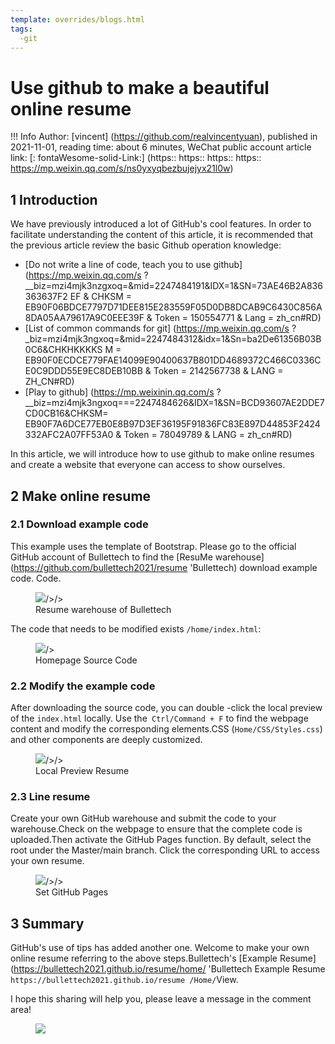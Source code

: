 ```yaml
---
template: overrides/blogs.html
tags:
  -git
---
```


# Use github to make a beautiful online resume

!!! Info
    Author: [vincent] (https://github.com/realvincentyuan), published in 2021-11-01, reading time: about 6 minutes, WeChat public account article link: [: fontaWesome-solid-Link:] (https:: https:: https:: https:: https://mp.weixin.qq.com/s/ns0yxyqbezbujejyx21l0w)

## 1 Introduction

We have previously introduced a lot of GitHub's cool features. In order to facilitate understanding the content of this article, it is recommended that the previous article review the basic Github operation knowledge:

- [Do not write a line of code, teach you to use github] (https://mp.weixin.qq.com/s ?__biz=mzi4mjk3nzgxoq=&mid=2247484191&IDX=1&SN=73AE46B2A836363637F2 EF & CHKSM = EB90F06BDCE7797D71DEE815E283559F05D0DB8DCAB9C6430C856A8DA05AA79617A9C0EEE39F & Token = 150554771 & Lang = zh_cn#RD)
- [List of common commands for git] (https://mp.weixin.qq.com/s ?_biz=mzi4mjk3ngxoq=&mid=2247484312&idx=1&Sn=ba2De61356B03B0C6&CHKHKKKKS M = EB90F0ECDCE779FAE14099E90400637B801DD4689372C466C0336CE0C9DDD55E9EC8DEB10BB & Token = 2142567738 & LANG = ZH_CN#RD)
- [Play to github] (https://mp.weixinin.qq.com/s ?__biz=mzi4mjk3ngxoq===2247484626&IDX=1&SN=BCD93607AE2DDE7CD0CB16&CHKSM= EB90F7A6DCE77EB0E8B97D3EF36195F91836FC83E897D44853F2424332AFC2A07FF53A0 & Token = 78049789 & LANG = zh_cn#RD)

In this article, we will introduce how to use github to make online resumes and create a website that everyone can access to show ourselves.

## 2 Make online resume

### 2.1 Download example code

This example uses the template of Bootstrap. Please go to the official GitHub account of Bullettech to find the [ResuMe warehouse] (https://github.com/bullettech2021/resume 'Bullettech) download example code. Code.

<figure>
  <img src = "https://cdn.jsdelivr.net/gh/bullettech2021/pics/img/resume warehouse .png"/>/>/>
  <FIGCAPTION> Resume warehouse of Bullettech </figCaption>
</Figure>

The code that needs to be modified exists `/home/index.html`:

<figure>
  <img src = "https://cdn.jsdelivr.net/gh/bullettech2021/pics/img/home source code .png"/>/>
  <figcaption> Homepage Source Code </figcaption>
</Figure>


### 2.2 Modify the example code

After downloading the source code, you can double -click the local preview of the `index.html` locally. Use the` Ctrl/Command + F` to find the webpage content and modify the corresponding elements.CSS (`Home/CSS/Styles.css`) and other components are deeply customized.

<figure>
  <img src = "https://cdn.jsdelivr.net/gh/bullettech2021/pics/img/resume.png"/>/>/>
  <figcaption> Local Preview Resume </figcaption>
</Figure>

### 2.3 Line resume

Create your own GitHub warehouse and submit the code to your warehouse.Check on the webpage to ensure that the complete code is uploaded.Then activate the GitHub Pages function. By default, select the root under the Master/main branch. Click the corresponding URL to access your own resume.

<figure>
  <img src = "httts://cdn.jsdelivr.net/gh/bullettech2021/pics/img/github_pages.png"/>/>/>
  <figcaption> Set GitHub Pages </figcaption>
</Figure>

## 3 Summary

GitHub's use of tips has added another one. Welcome to make your own online resume referring to the above steps.Bullettech's [Example Resume] (https://bullettech2021.github.io/resume/home/ 'Bullettech Example Resume `https://bullettech2021.github.io/resume /Home/`View.

I hope this sharing will help you, please leave a message in the comment area!

<figure>
  <img src = "httts://cdn.jsdelivr.net/gh/bullettech2021/pics/2021-6-14/1623639526512-1080p%20hd)%20tail .png" widt "widt" widt "widt h = "500 " />
</Figure>